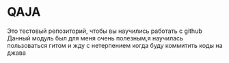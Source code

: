 # QAJA
Это тестовый репозиторий, чтобы вы научились работать с github
Данный модуль был для меня очень полезным,я научилась пользоваться гитом и жду с нетерпением когда буду коммитить коды на джава  
